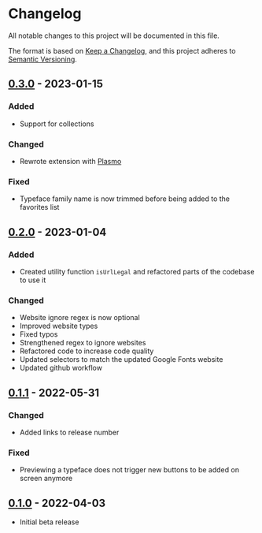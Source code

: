 # Changelog

All notable changes to this project will be documented in this file.

The format is based on [Keep a Changelog](https://keepachangelog.com/en/1.0.0/),
and this project adheres to [Semantic Versioning](https://semver.org/spec/v2.0.0.html).

## [0.3.0] - 2023-01-15
### Added
- Support for collections
### Changed
- Rewrote extension with [Plasmo](https://github.com/PlasmoHQ/plasmo)
### Fixed
- Typeface family name is now trimmed before being added to the favorites list

## [0.2.0] - 2023-01-04
### Added
- Created utility function `isUrlLegal` and refactored parts of the codebase to use it
### Changed
- Website ignore regex is now optional
- Improved website types
- Fixed typos
- Strengthened regex to ignore websites
- Refactored code to increase code quality
- Updated selectors to match the updated Google Fonts website
- Updated github workflow

## [0.1.1] - 2022-05-31
### Changed
- Added links to release number
### Fixed
- Previewing a typeface does not trigger new buttons to be added on screen anymore

## [0.1.0] - 2022-04-03
- Initial beta release

[0.1.0]: https://github.com/DaveKeehl/fonts-jar/releases/tag/0.1.0
[0.1.1]: https://github.com/DaveKeehl/fonts-jar/compare/0.1.0...0.1.1
[0.2.0]: https://github.com/DaveKeehl/fonts-jar/compare/0.1.1...0.2.0
[0.3.0]: https://github.com/DaveKeehl/fonts-jar/compare/0.2.0...0.3.0